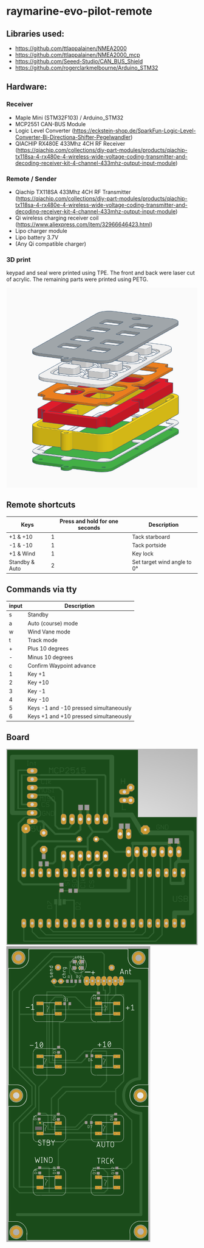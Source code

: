 # raymarine-evo-pilot-remote
## Libraries used:
* https://github.com/ttlappalainen/NMEA2000
* https://github.com/ttlappalainen/NMEA2000_mcp
* https://github.com/Seeed-Studio/CAN_BUS_Shield
* https://github.com/rogerclarkmelbourne/Arduino_STM32


## Hardware:

### Receiver
* Maple Mini (STM32F103) / Arduino_STM32
* MCP2551 CAN-BUS Module
* Logic Level Converter (https://eckstein-shop.de/SparkFun-Logic-Level-Converter-Bi-Directiona-Shifter-Pegelwandler)
* QIACHIP RX480E 433Mhz 4CH RF Receiver (https://qiachip.com/collections/diy-part-modules/products/qiachip-tx118sa-4-rx480e-4-wireless-wide-voltage-coding-transmitter-and-decoding-receiver-kit-4-channel-433mhz-output-input-module)

### Remote / Sender
* Qiachip TX118SA 433Mhz 4CH RF Transmitter (https://qiachip.com/collections/diy-part-modules/products/qiachip-tx118sa-4-rx480e-4-wireless-wide-voltage-coding-transmitter-and-decoding-receiver-kit-4-channel-433mhz-output-input-module)
* Qi wireless charging receiver coil (https://www.aliexpress.com/item/32966646423.html)
* Lipo charger module
* Lipo battery 3.7V
* (Any Qi compatible charger)


### 3D print
keypad and seal were printed using TPE. The front and back were laser cut of acrylic. The remaining parts were printed using PETG.

![board](https://raw.githubusercontent.com/matztam/raymarine-evo-pilot-remote/master/3D-Models/1_remote_3d_model.png)


## Remote shortcuts

| Keys           | Press and hold for one seconds | Description                 |
|----------------|--------------------------------|-----------------------------|
| +1 & +10       | 1                              | Tack starboard              |
| -1 & -10       | 1                              | Tack portside               |
| +1 & Wind      | 1                              | Key lock                    |
| Standby & Auto | 2                              | Set target wind angle to 0° |


## Commands via tty
| input | Description |
| ----- | ----------- |
| s | Standby |
| a | Auto (course) mode |
| w | Wind Vane mode |
| t | Track mode |
| + | Plus 10 degrees |
| - | Minus 10 degrees |
| c | Confirm Waypoint advance |
| 1 | Key +1 |
| 2 | Key +10 |
| 3 | Key -1 |
| 4 | Key -10 |
| 5 | Keys -1 and -10 pressed simultaneously |
| 6 | Keys +1 and +10 pressed simultaneously |

## Board

![board](https://raw.githubusercontent.com/matztam/raymarine-evo-pilot-remote/master/Board/Autopilot_remote_receiver.png)
![board](https://raw.githubusercontent.com/matztam/raymarine-evo-pilot-remote/master/Board/Autopilot_remote_sender.png)

